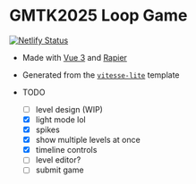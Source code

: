 # GMTK2025 Loop Game

[![Netlify Status](https://api.netlify.com/api/v1/badges/6018f8b2-7be8-4b57-9a34-ec3aeb9a4022/deploy-status)](https://app.netlify.com/projects/clever-kataifi-49473b/deploys)

- Made with [Vue 3](https://vuejs.org/) and [Rapier](https://rapier.rs/)
- Generated from the [`vitesse-lite`](https://github.com/antfu-collective/vitesse-lite) template

- TODO
  - [ ] level design (WIP)
  - [x] light mode lol
  - [x] spikes
  - [x] show multiple levels at once
  - [x] timeline controls
  - [ ] level editor?
  - [ ] submit game
